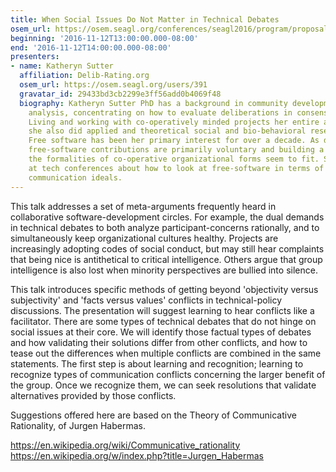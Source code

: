```yaml
---
title: When Social Issues Do Not Matter in Technical Debates
osem_url: https://osem.seagl.org/conferences/seagl2016/program/proposals/240
beginning: '2016-11-12T13:00:00.000-08:00'
end: '2016-11-12T14:00:00.000-08:00'
presenters:
- name: Katheryn Sutter
  affiliation: Delib-Rating.org
  osem_url: https://osem.seagl.org/users/391
  gravatar_id: 29433bd3cb2299e3ff56add0b4069f48
  biography: Katheryn Sutter PhD has a background in community development and policy
    analysis, concentrating on how to evaluate deliberations in consensus-based groups.
    Living and working with co-operatively minded projects her entire adult life,
    she also did applied and theoretical social and bio-behavioral research in university.
    Free software has been her primary interest for over a decade. As developers'
    free-software contributions are primarily voluntary and building a shared commons,
    the formalities of co-operative organizational forms seem to fit. She makes presentations
    at tech conferences about how to look at free-software in terms of democratic
    communication ideals.
---
```


This talk addresses a set of meta-arguments frequently heard in collaborative software-development circles. For example, the dual demands in technical debates to both analyze participant-concerns rationally, and to simultaneously keep organizational cultures healthy. Projects are increasingly adopting codes of social conduct, but may still hear complaints that being nice is antithetical to critical intelligence. Others argue that group intelligence is also lost when minority perspectives are bullied into silence.

This talk introduces specific methods of getting beyond 'objectivity versus subjectivity' and 'facts versus values' conflicts in technical-policy discussions. The presentation will suggest learning to hear conflicts like a facilitator. There are some types of technical debates that do not hinge on social issues at their core. We will identify those factual types of debates and how validating their solutions differ from other conflicts, and how to tease out the differences when multiple conflicts are combined in the same statements. The first step is about learning and recognition; learning to recognize types of communication conflicts concerning the larger benefit of the group. Once we recognize them, we can seek resolutions that validate alternatives provided by those conflicts.

Suggestions offered here are based on the Theory of Communicative Rationality, of Jurgen Habermas.

<https://en.wikipedia.org/wiki/Communicative_rationality>  
<https://en.wikipedia.org/w/index.php?title=Jurgen_Habermas>
